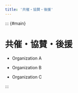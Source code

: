 ```yaml
---
title: '共催・協賛・後援'
---
```


::: {#main}

# 共催・協賛・後援

- Organization A

- Organization B

- Organization C

:::
